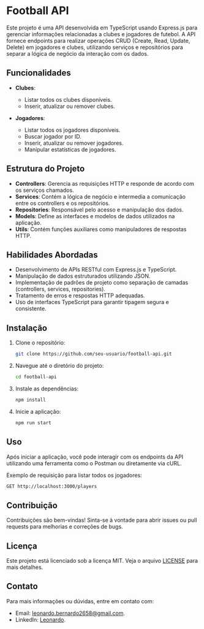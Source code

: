 # Football API

Este projeto é uma API desenvolvida em TypeScript usando Express.js para gerenciar informações relacionadas a clubes e jogadores de futebol. 
A API fornece endpoints para realizar operações CRUD (Create, Read, Update, Delete) em jogadores e clubes, utilizando serviços e repositórios 
para separar a lógica de negócio da interação com os dados.

## Funcionalidades

- **Clubes**: 
  - Listar todos os clubes disponíveis.
  - Inserir, atualizar ou remover clubes.
  
- **Jogadores**:
  - Listar todos os jogadores disponíveis.
  - Buscar jogador por ID.
  - Inserir, atualizar ou remover jogadores.
  - Manipular estatísticas de jogadores.

## Estrutura do Projeto

- **Controllers**: Gerencia as requisições HTTP e responde de acordo com os serviços chamados.
- **Services**: Contém a lógica de negócio e intermedia a comunicação entre os controllers e os repositórios.
- **Repositories**: Responsável pelo acesso e manipulação dos dados.
- **Models**: Define as interfaces e modelos de dados utilizados na aplicação.
- **Utils**: Contém funções auxiliares como manipuladores de respostas HTTP.

## Habilidades Abordadas

- Desenvolvimento de APIs RESTful com Express.js e TypeScript.
- Manipulação de dados estruturados utilizando JSON.
- Implementação de padrões de projeto como separação de camadas (controllers, services, repositories).
- Tratamento de erros e respostas HTTP adequadas.
- Uso de interfaces TypeScript para garantir tipagem segura e consistente.

## Instalação

1. Clone o repositório:
    ```bash
    git clone https://github.com/seu-usuario/football-api.git
    ```
2. Navegue até o diretório do projeto:
    ```bash
    cd football-api
    ```
3. Instale as dependências:
    ```bash
    npm install
    ```
4. Inicie a aplicação:
    ```bash
    npm run start
    ```

## Uso

Após iniciar a aplicação, você pode interagir com os endpoints da API utilizando uma ferramenta como o Postman ou diretamente via cURL.

Exemplo de requisição para listar todos os jogadores:
```bash
GET http://localhost:3000/players
```

## Contribuição

Contribuições são bem-vindas! Sinta-se à vontade para abrir issues ou pull requests para melhorias e correções de bugs.

## Licença

Este projeto está licenciado sob a licença MIT. Veja o arquivo [LICENSE](LICENSE) para mais detalhes.

## Contato

Para mais informações ou dúvidas, entre em contato com:
<br />
- Email: [leonardo.bernardo2658@gmail.com](mailto:leonardo.bernardo2658@gmail.com).
- LinkedIn: [Leonardo](https://www.linkedin.com/in/leonardo-bern/).
